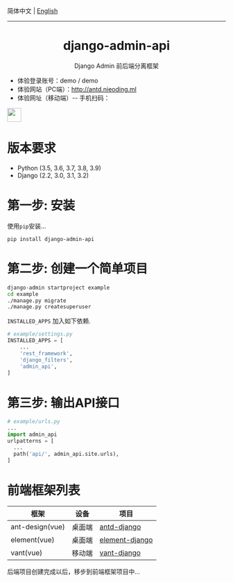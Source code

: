 简体中文 | [English](./README.en-US.md)

----
<h1 align="center">django-admin-api</h1>
<div align="center">Django Admin 前后端分离框架</div>

- 体验登录账号：demo / demo
- 体验网站（PC端）：http://antd.nieoding.ml
- 体验网址（移动端）-- 手机扫码：

<img src="https://gitee.com/django-extend/photowall/raw/master/vant.png" width="32"/>

# 版本要求

* Python (3.5, 3.6, 3.7, 3.8, 3.9)
* Django (2.2, 3.0, 3.1, 3.2)

# 第一步: 安装

使用`pip`安装...

    pip install django-admin-api


# 第二步: 创建一个简单项目

```bash
django-admin startproject example
cd example
./manage.py migrate
./manage.py createsuperuser
```

`INSTALLED_APPS` 加入如下依赖.
```python
# example/settings.py
INSTALLED_APPS = [
    ...
    'rest_framework',
    'django_filters',
    'admin_api',
]
```

# 第三步: 输出API接口
```python
# example/urls.py
...
import admin_api
urlpatterns = [
  ...
  path('api/', admin_api.site.urls),
]
```

# 前端框架列表

框架 | 设备 | 项目
---|---|---
ant-design(vue) | 桌面端 | [antd-django](https://github.com/django-extend/antd-django.git)
element(vue) | 桌面端 | [element-django](https://github.com/django-extend/element-django.git)
vant(vue) | 移动端 | [vant-django](https://github.com/django-extend/vant-django.git)

后端项目创建完成以后，移步到前端框架项目中...

